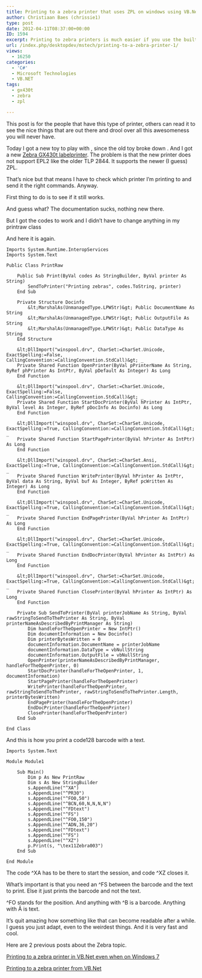 ```yaml
---
title: Printing to a zebra printer that uses ZPL on windows using VB.Net
author: Christiaan Baes (chrissie1)
type: post
date: 2012-04-11T08:37:00+00:00
ID: 1594
excerpt: Printing to zebra printers is much easier if you use the built in commands. It prints much faster than using the normal windows drivers and sometimes that is very important when you have to print tons of these little labels a day.
url: /index.php/desktopdev/mstech/printing-to-a-zebra-printer-1/
views:
  - 16250
categories:
  - 'C#'
  - Microsoft Technologies
  - VB.NET
tags:
  - gx430t
  - zebra
  - zpl

---
```

This post is for the people that have this type of printer, others can read it to see the nice things that are out there and drool over all this awesomeness you will never have.

Today I got a new toy to play with <happypanda>, since the old toy broke down <sadpanda>. And I got a new [Zebra GX430t labelprinter][1]. The problem is that the new printer does not support EPL2 like the older TLP 2844. It supports the newer (I guess) ZPL.

That&#8217;s nice but that means I have to check which printer I&#8217;m printing to and send it the right commands. Anyway.

First thing to do is to see if it still works.

And guess what? The documentation sucks, nothing new there.

But I got the codes to work and I didn&#8217;t have to change anything in my printraw class

And here it is again.

```vbnet
Imports System.Runtime.InteropServices
Imports System.Text

Public Class PrintRaw

    Public Sub Print(ByVal codes As StringBuilder, ByVal printer As String)
        SendToPrinter("Printing zebras", codes.ToString, printer)
    End Sub

    Private Structure Docinfo
        &lt;MarshalAs(UnmanagedType.LPWStr)&gt; Public DocumentName As String
        &lt;MarshalAs(UnmanagedType.LPWStr)&gt; Public OutputFile As String
        &lt;MarshalAs(UnmanagedType.LPWStr)&gt; Public DataType As String
    End Structure

    &lt;DllImport("winspool.drv", CharSet:=CharSet.Unicode, ExactSpelling:=False, CallingConvention:=CallingConvention.StdCall)&gt; _
    Private Shared Function OpenPrinter(ByVal pPrinterName As String, ByRef phPrinter As IntPtr, ByVal pDefault As Integer) As Long
    End Function

    &lt;DllImport("winspool.drv", CharSet:=CharSet.Unicode, ExactSpelling:=False, CallingConvention:=CallingConvention.StdCall)&gt; _
    Private Shared Function StartDocPrinter(ByVal hPrinter As IntPtr, ByVal level As Integer, ByRef pDocInfo As Docinfo) As Long
    End Function

    &lt;DllImport("winspool.drv", CharSet:=CharSet.Unicode, ExactSpelling:=True, CallingConvention:=CallingConvention.StdCall)&gt; _
    Private Shared Function StartPagePrinter(ByVal hPrinter As IntPtr) As Long
    End Function

    &lt;DllImport("winspool.drv", CharSet:=CharSet.Ansi, ExactSpelling:=True, CallingConvention:=CallingConvention.StdCall)&gt; _
    Private Shared Function WritePrinter(ByVal hPrinter As IntPtr, ByVal data As String, ByVal buf As Integer, ByRef pcWritten As Integer) As Long
    End Function

    &lt;DllImport("winspool.drv", CharSet:=CharSet.Unicode, ExactSpelling:=True, CallingConvention:=CallingConvention.StdCall)&gt; _
    Private Shared Function EndPagePrinter(ByVal hPrinter As IntPtr) As Long
    End Function

    &lt;DllImport("winspool.drv", CharSet:=CharSet.Unicode, ExactSpelling:=True, CallingConvention:=CallingConvention.StdCall)&gt; _
    Private Shared Function EndDocPrinter(ByVal hPrinter As IntPtr) As Long
    End Function

    &lt;DllImport("winspool.drv", CharSet:=CharSet.Unicode, ExactSpelling:=True, CallingConvention:=CallingConvention.StdCall)&gt; _
    Private Shared Function ClosePrinter(ByVal hPrinter As IntPtr) As Long
    End Function

    Private Sub SendToPrinter(ByVal printerJobName As String, ByVal rawStringToSendToThePrinter As String, ByVal printerNameAsDescribedByPrintManager As String)
        Dim handleForTheOpenPrinter = New IntPtr()
        Dim documentInformation = New Docinfo()
        Dim printerBytesWritten = 0
        documentInformation.DocumentName = printerJobName
        documentInformation.DataType = vbNullString
        documentInformation.OutputFile = vbNullString
        OpenPrinter(printerNameAsDescribedByPrintManager, handleForTheOpenPrinter, 0)
        StartDocPrinter(handleForTheOpenPrinter, 1, documentInformation)
        StartPagePrinter(handleForTheOpenPrinter)
        WritePrinter(handleForTheOpenPrinter, rawStringToSendToThePrinter, rawStringToSendToThePrinter.Length, printerBytesWritten)
        EndPagePrinter(handleForTheOpenPrinter)
        EndDocPrinter(handleForTheOpenPrinter)
        ClosePrinter(handleForTheOpenPrinter)
    End Sub

End Class

```
And this is how you print a code128 barcode with a text.

```vbnet
Imports System.Text

Module Module1

    Sub Main()
        Dim p As New PrintRaw
        Dim s As New StringBuilder
        s.AppendLine("^XA")
        s.AppendLine("^PR30")
        s.AppendLine("^FO0,50")
        s.AppendLine("^BCN,60,N,N,N,N")
        s.AppendLine("^FDtext")
        s.AppendLine("^FS")
        s.AppendLine("^FO0,150")
        s.AppendLine("^ADN,36,20")
        s.AppendLine("^FDtext")
        s.AppendLine("^FS")
        s.AppendLine("^XZ")
        p.Print(s, "\tex11Zebra003")
    End Sub

End Module
```
The code ^XA has to be there to start the session, and code ^XZ closes it.

What&#8217;s important is that you need an ^FS between the barcode and the text to print. Else it just prints the barcode and not the text.

^FO stands for the position. And anything with ^B is a barcode. Anything with Â is text. 

It&#8217;s quit amazing how something like that can become readable after a while. I guess you just adapt, even to the weirdest things. And it is very fast and cool. 

Here are 2 previous posts about the Zebra topic.

[Printing to a zebra printer in VB.Net even when on Windows 7][2]
  
[Printing to a zebra printer from VB.Net][3]</sadpanda></happypanda>

 [1]: http://www.zebra.com/id/zebra/na/en/index/products/printers/desktop/gx430t.html
 [2]: /index.php/DesktopDev/MSTech/printing-to-a-zebra-printer
 [3]: /index.php/DesktopDev/MSTech/VBNET/printing-to-a-zebra-printer-from-vb-net